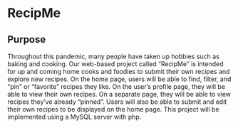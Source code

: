 # RecipMe

## Purpose
Throughout this pandemic, many people have taken up hobbies such as baking and cooking. Our web-based project called “RecipMe” is intended for up and coming home cooks and foodies to submit their own recipes and explore new recipes. On the home page, users will be able to find, filter, and “pin” or “favorite” recipes they like. On the user’s profile page, they will be able to view their own recipes. On a separate page, they will be able to view recipes they’ve already “pinned”. Users will also be able to submit and edit their own recipes to be displayed on the home page. This project will be implemented using a MySQL server with php.
